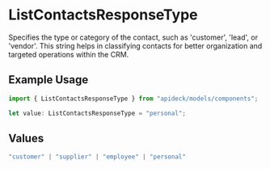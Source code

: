 # ListContactsResponseType

Specifies the type or category of the contact, such as 'customer', 'lead', or 'vendor'. This string helps in classifying contacts for better organization and targeted operations within the CRM.

## Example Usage

```typescript
import { ListContactsResponseType } from "apideck/models/components";

let value: ListContactsResponseType = "personal";
```

## Values

```typescript
"customer" | "supplier" | "employee" | "personal"
```